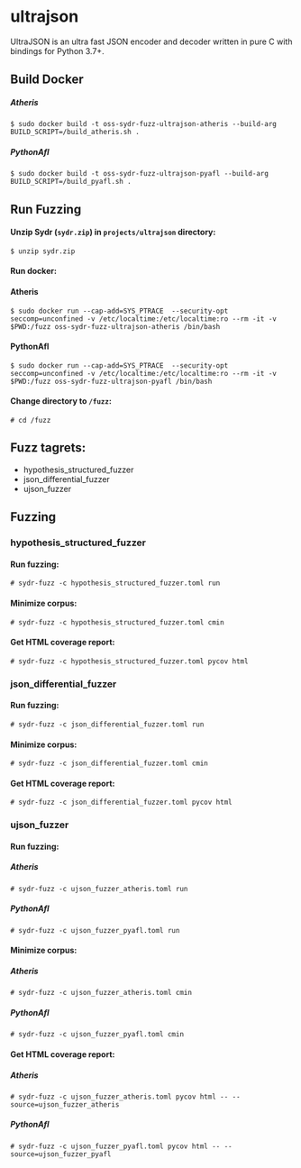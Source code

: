 # ultrajson

UltraJSON is an ultra fast JSON encoder and decoder written in pure C with bindings for Python 3.7+.

## Build Docker
##### Atheris

    $ sudo docker build -t oss-sydr-fuzz-ultrajson-atheris --build-arg BUILD_SCRIPT=/build_atheris.sh .

##### PythonAfl

    $ sudo docker build -t oss-sydr-fuzz-ultrajson-pyafl --build-arg BUILD_SCRIPT=/build_pyafl.sh .

## Run Fuzzing

#### Unzip Sydr (`sydr.zip`) in `projects/ultrajson` directory:

    $ unzip sydr.zip

#### Run docker:
#### Atheris

    $ sudo docker run --cap-add=SYS_PTRACE  --security-opt seccomp=unconfined -v /etc/localtime:/etc/localtime:ro --rm -it -v $PWD:/fuzz oss-sydr-fuzz-ultrajson-atheris /bin/bash

#### PythonAfl

    $ sudo docker run --cap-add=SYS_PTRACE  --security-opt seccomp=unconfined -v /etc/localtime:/etc/localtime:ro --rm -it -v $PWD:/fuzz oss-sydr-fuzz-ultrajson-pyafl /bin/bash

#### Change directory to `/fuzz`:

    # cd /fuzz

## Fuzz tagrets:

  * hypothesis_structured_fuzzer
  * json_differential_fuzzer
  * ujson_fuzzer

## Fuzzing

### hypothesis_structured_fuzzer

#### Run fuzzing:

    # sydr-fuzz -c hypothesis_structured_fuzzer.toml run

#### Minimize corpus:

    # sydr-fuzz -c hypothesis_structured_fuzzer.toml cmin

#### Get HTML coverage report:

    # sydr-fuzz -c hypothesis_structured_fuzzer.toml pycov html

### json_differential_fuzzer

#### Run fuzzing:

    # sydr-fuzz -c json_differential_fuzzer.toml run

#### Minimize corpus:

    # sydr-fuzz -c json_differential_fuzzer.toml cmin

#### Get HTML coverage report:

    # sydr-fuzz -c json_differential_fuzzer.toml pycov html

### ujson_fuzzer

#### Run fuzzing:
##### Atheris

    # sydr-fuzz -c ujson_fuzzer_atheris.toml run

##### PythonAfl

    # sydr-fuzz -c ujson_fuzzer_pyafl.toml run

#### Minimize corpus:
##### Atheris

    # sydr-fuzz -c ujson_fuzzer_atheris.toml cmin

##### PythonAfl

    # sydr-fuzz -c ujson_fuzzer_pyafl.toml cmin

#### Get HTML coverage report:
##### Atheris

    # sydr-fuzz -c ujson_fuzzer_atheris.toml pycov html -- --source=ujson_fuzzer_atheris

##### PythonAfl

    # sydr-fuzz -c ujson_fuzzer_pyafl.toml pycov html -- --source=ujson_fuzzer_pyafl


